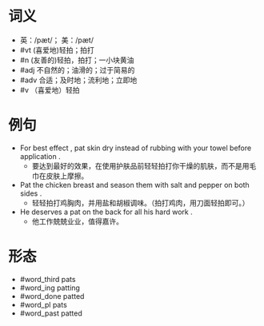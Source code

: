 # 词义
- 英：/pæt/； 美：/pæt/
- #vt (喜爱地)轻拍；拍打
- #n (友善的)轻拍，拍打；一小块黄油
- #adj 不自然的；油滑的；过于简易的
- #adv 合适；及时地；流利地；立即地
- #v （喜爱地）轻拍
# 例句
- For best effect , pat skin dry instead of rubbing with your towel before application .
	- 要达到最好的效果，在使用护肤品前轻轻拍打你干燥的肌肤，而不是用毛巾在皮肤上摩擦。
- Pat the chicken breast and season them with salt and pepper on both sides .
	- 轻轻拍打鸡胸肉，并用盐和胡椒调味。（拍打鸡肉，用刀面轻拍即可。）
- He deserves a pat on the back for all his hard work .
	- 他工作兢兢业业，值得嘉许。
# 形态
- #word_third pats
- #word_ing patting
- #word_done patted
- #word_pl pats
- #word_past patted
